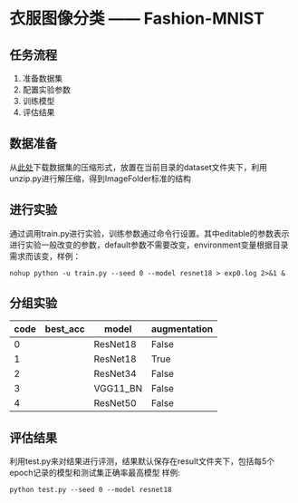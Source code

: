 # 衣服图像分类 —— Fashion-MNIST

## 任务流程
<ol>
<li>准备数据集</li>
<li>配置实验参数</li>
<li>训练模型</li>
<li>评估结果</li>
</ol>

## 数据准备
从[此处](https://github.com/zalandoresearch/fashion-mnist)下载数据集的压缩形式，放置在当前目录的dataset文件夹下，利用unzip.py进行解压缩，得到ImageFolder标准的结构

## 进行实验
通过调用train.py进行实验，训练参数通过命令行设置。其中editable的参数表示进行实验一般改变的参数，default参数不需要改变，environment变量根据目录需求而该变，样例：
```
nohup python -u train.py --seed 0 --model resnet18 > exp0.log 2>&1 &
```


## 分组实验

| code | best_acc | model    | augmentation |
|------|----------|----------|--------------|
| 0    |          | ResNet18 | False        |
| 1    |          | ResNet18 | True         |
| 2    |          | ResNet34 | False        |
| 3    |          | VGG11_BN | False        |
| 4    |          | ResNet50 | False        |

## 评估结果
利用test.py来对结果进行评测，结果默认保存在result文件夹下，包括每5个epoch记录的模型和测试集正确率最高模型
样例:
```
python test.py --seed 0 --model resnet18
```